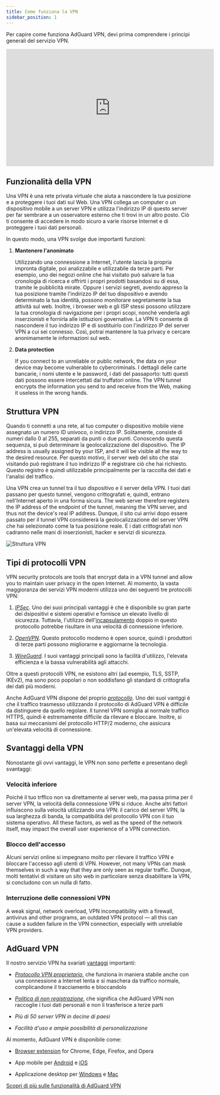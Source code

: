 ```yaml
---
title: Come funziona la VPN
sidebar_position: 1
---
```


Per capire come funziona AdGuard VPN, devi prima comprendere i principi generali del servizio VPN.

<iframe width="560" height="315" src="https://www.youtube-nocookie.com/embed/aOmkjgfSsIY" title="Lettore video di YouTube" frameborder="0" allow="accelerometer; autoplay; clipboard-write; encrypted-media; gyroscope; picture-in-picture" allowfullscreen></iframe>

## Funzionalità della VPN

Una VPN è una rete privata virtuale che aiuta a nascondere la tua posizione e a proteggere i tuoi dati sul Web. Una VPN collega un computer o un dispositivo mobile a un server VPN e utilizza l'indirizzo IP di questo server per far sembrare a un osservatore esterno che ti trovi in un altro posto. Ciò ti consente di accedere in modo sicuro a varie risorse Internet e di proteggere i tuoi dati personali.

In questo modo, una VPN svolge due importanti funzioni:

1. **Mantenere l'anonimato**

    Utilizzando una connessione a Internet, l'utente lascia la propria impronta digitale, poi analizzabile e utilizzabile da terze parti. Per esempio, uno dei negozi online che hai visitato può salvare la tua cronologia di ricerca e offrirti i propri prodotti basandosi su di essa, tramite le pubblicità mirate. Oppure i servizi segreti, avendo appreso la tua posizione tramite l'indirizzo IP del tuo dispositivo e avendo determinato la tua identità, possono monitorare segretamente la tua attività sul web. Inoltre, i browser web e gli ISP stessi possono utilizzare la tua cronologia di navigazione per i propri scopi, nonché venderla agli inserzionisti e fornirla alle istituzioni governative. La VPN ti consente di nascondere il tuo indirizzo IP e di sostituirlo con l'indirizzo IP del server VPN a cui sei connesso. Così, potrai mantenere la tua privacy e cercare anonimamente le informazioni sul web.

1. **Data protection**

    If you connect to an unreliable or public network, the data on your device may become vulnerable to cybercriminals. I dettagli delle carte bancarie, i nomi utente e le password, i dati del passaporto: tutti questi dati possono essere intercettati dai truffatori online. The VPN tunnel encrypts the information you send to and receive from the Web, making it useless in the wrong hands.

## Struttura VPN

Quando ti connetti a una rete, al tuo computer o dispositivo mobile viene assegnato un numero ID univoco, o indirizzo IP. Solitamente, consiste di numeri dallo 0 al 255, separati da punti o due punti. Conoscendo questa sequenza, si può determinare la geolocalizzazione del dispositivo. The IP address is usually assigned by your ISP, and it will be visible all the way to the desired resource. Per questo motivo, il server web del sito che stai visitando può registrare il tuo indirizzo IP e registrare ciò che hai richiesto. Questo registro è quindi utilizzabile principalmente per la raccolta dei dati e l'analisi del traffico.

Una VPN crea un tunnel tra il tuo dispositivo e il server della VPN. I tuoi dati passano per questo tunnel, vengono crittografati e, quindi, entrano nell'Internet aperto in una forma sicura. The web server therefore registers the IP address of the endpoint of the tunnel, meaning the VPN server, and thus not the device's real IP address. Dunque, il sito cui arrivi dopo essere passato per il tunnel VPN considererà la geolocalizzazione del server VPN che hai selezionato come la tua posizione reale. E i dati crittografati non cadranno nelle mani di inserzionisti, hacker e servizi di sicurezza.

![Struttura VPN](https://cdn.adguardvpn.com/public/Adguard/Website/Images/seo/en/how_vpn_3.jpg)

## Tipi di protocolli VPN

VPN security protocols are tools that encrypt data in a VPN tunnel and allow you to maintain user privacy in the open Internet. Al momento, la vasta maggioranza dei servizi VPN moderni utilizza uno dei seguenti tre protocolli VPN:

1. [*IPSec*](https://en.wikipedia.org/wiki/IPsec). Uno dei suoi principali vantaggi è che è disponibile su gran parte dei dsipositivi e sistemi operativi e fornisce un elevato livello di sicurezza. Tuttavia, l'utilizzo dell'[incapsulamento](https://en.wikipedia.org/wiki/Encapsulation_(networking)) doppio in questo protocollo potrebbe risultare in una velocità di connessione inferiore.

1. [*OpenVPN*](https://en.wikipedia.org/wiki/OpenVPN). Questo protocollo moderno è open source, quindi i produttori di terze parti possono migliorarne e aggiornarne la tecnologia.

1. [*WireGuard*](https://en.wikipedia.org/wiki/WireGuard). I suoi vantaggi principali sono la facilità d'utilizzo, l'elevata efficienza e la bassa vulnerabilità agli attacchi.

Oltre a questi protocolli VPN, ne esistono altri (ad esempio, TLS, SSTP, IKEv2), ma sono poco popolari o non soddisfano gli standard di crittografia dei dati più moderni.

Anche AdGuard VPN dispone del proprio [*protocollo*](/general/adguard-vpn-protocol). Uno dei suoi vantggi è che il traffico trasmesso utilizzando il protocollo di AdGuard VPN è difficile da distinguere da quello regolare. Il tunnel VPN somiglia al normale traffico HTTPS, quindi è estremamente difficile da rilevare e bloccare. Inoltre, si basa sui meccanismi del protocollo HTTP/2 moderno, che assicura un'elevata velocità di connessione.

## Svantaggi della VPN

Nonostante gli ovvi vantaggi, le VPN non sono perfette e presentano degli svantaggi:

### Velocità inferiore

Poiché il tuo trffico non va direttamente al server web, ma passa prima per il server VPN, la velocità della connessione VPN si riduce. Anche altri fattori influiscono sulla velocità utilizzando una VPN: il carico del server VPN, la sua larghezza di banda, la compatibilità del protocollo VPN con il tuo sistema operativo. All these factors, as well as the speed of the network itself, may impact the overall user experience of a VPN connection.

### Blocco dell'accesso

Alcuni servizi online si impegnano molto per rilevare il traffico VPN e bloccare l'accesso agli utenti di VPN. However, not many VPNs can mask themselves in such a way that they are only seen as regular traffic. Dunque, molti tentativi di visitare un sito web in particolare senza disabilitare la VPN, si concludono con un nulla di fatto.

### Interruzione delle connessioni VPN

A weak signal, network overload, VPN incompatibility with a firewall, antivirus and other programs, an outdated VPN protocol — all this can cause a sudden failure in the VPN connection, especially with unreliable VPN providers.

## AdGuard VPN

Il nostro servizio VPN ha svariati [vantaggi](/general/why-adguard-vpn) importanti:

- [*Protocollo VPN proprietario*](/general/adguard-vpn-protocol), che funziona in maniera stabile anche con una connessione a Internet lenta e si maschera da traffico normale, complicandone il tracciamento e bloccandolo

- [*Politica di non registrazione*](https://adguard-vpn.com/privacy.html), che significa che AdGuard VPN non raccoglie i tuoi dati personali e non li trasferisce a terze parti

- *Più di 50 server VPN in decine di paesi*

- *Facilità d'uso e ampie possibilità di personalizzazione*

Al momento, AdGuard VPN è disponibile come:

- [Browser extension](/adguard-vpn-browser-extension/overview) for Chrome, Edge, Firefox, and Opera

- App mobile per [Android](/adguard-vpn-for-android/overview) e [iOS](/adguard-vpn-for-ios/overview)

- Applicazione desktop per [Windows](/adguard-vpn-for-windows/overview) e [Mac](/adguard-vpn-for-mac/overview)

[Scopri di più sulle funzionalità di AdGuard VPN](https://adguard-vpn.com/welcome.html)
